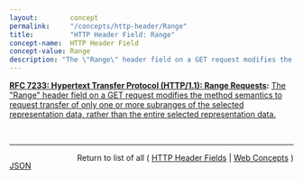 ```yaml
---
layout:        concept
permalink:     "/concepts/http-header/Range"
title:         "HTTP Header Field: Range"
concept-name:  HTTP Header Field
concept-value: Range
description: "The \"Range\" header field on a GET request modifies the method semantics to request transfer of only one or more subranges of the selected representation data, rather than the entire selected representation data."
---
```


**[RFC 7233: Hypertext Transfer Protocol (HTTP/1.1): Range Requests](/specs/IETF/RFC/7233 "The Hypertext Transfer Protocol (HTTP) is an application-level protocol for distributed, collaborative, hypertext information systems. This document defines range requests and the rules for constructing and combining responses to those requests."):** [The "Range" header field on a GET request modifies the method semantics to request transfer of only one or more subranges of the selected representation data, rather than the entire selected representation data.](http://tools.ietf.org/html/rfc7233#section-3.1 "Read documentation for HTTP Header Field &#34;Range&#34;")

<br/>
<hr/>

<p style="float : left"><a href="./Range.json" title="JSON representing this particular Web Concept value">JSON</a></p>
<p style="text-align: right">Return to list of all ( <a href="../http-header/">HTTP Header Fields</a> | <a href="../">Web Concepts</a> )</p>
